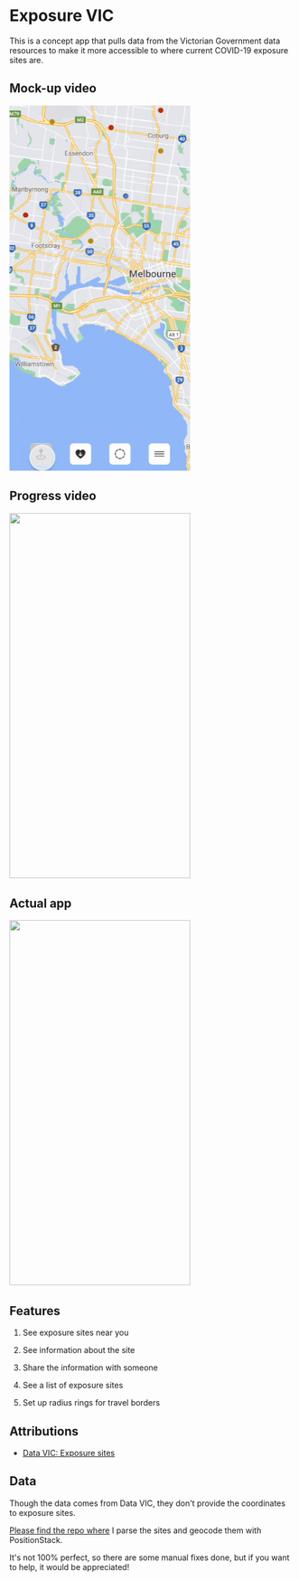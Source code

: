 # Exposure VIC

This is a concept app that pulls data from the Victorian Government data resources to make it more accessible to where current COVID-19 exposure sites are.

## Mock-up video

<img src=".data/concept.gif" width="320" height="646"/>

## Progress video

<img src=".data/progress.gif" width="320" height="646"/>

## Actual app

<img src=".data/actual.gif" width="320" height="646"/>

## Features

1. See exposure sites near you

1. See information about the site

1. Share the information with someone

1. See a list of exposure sites

1. Set up radius rings for travel borders

## Attributions

- [Data VIC: Exposure sites](https://discover.data.vic.gov.au/dataset/all-victorian-sars-cov-2-covid-19-current-exposure-sites/resource/afb52611-6061-4a2b-9110-74c920bede77)

## Data

Though the data comes from Data VIC, they don't provide the coordinates to exposure sites.

[Please find the repo where](https://github.com/markbattistella/exposure-vic-api) I parse the sites and geocode them with PositionStack.

It's not 100% perfect, so there are some manual fixes done, but if you want to help, it would be appreciated!
